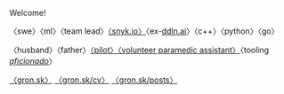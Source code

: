 Welcome! 

〈swe〉〈ml〉〈team lead〉[〈snyk.io〉](https://snyk.io)〈ex-[ddln.ai](https://daedalean.ai)〉〈c++〉〈python〉〈go〉

〈husband〉〈father〉[〈pilot〉](https://user-images.githubusercontent.com/9802715/217235250-a156004b-363d-40b6-aa35-901688390695.png)[〈volunteer paramedic assistant〉](https://user-images.githubusercontent.com/9802715/217235226-396bb65c-4956-4f64-97f2-52873b779737.png)〈tooling [*aficionado*](https://github.com/agronskiy/dotfiles)〉

[〈gron.sk〉](https://gron.sk) [〈gron.sk/cv〉](https://gron.sk/cv) [〈gron.sk/posts〉](https://gronskiy.com/posts)

